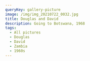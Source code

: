 ```yaml
---
queryKey: gallery-picture
image: /img/img_20210722_0032.jpg
title: Douglas and David
description: Going to Botswana, 1968
tags:
  - All pictures
  - Douglas
  - David
  - Zambia
  - 1960s
---
```

